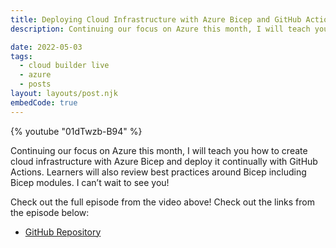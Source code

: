 ```yaml
---
title: Deploying Cloud Infrastructure with Azure Bicep and GitHub Actions
description: Continuing our focus on Azure this month, I will teach you how to create cloud infrastructure with Azure Bicep and deploy it continually with GitHub Actions. Learners will also review best practices around Bicep including Bicep modules. I can’t wait to see you!

date: 2022-05-03
tags:
  - cloud builder live
  - azure
  - posts
layout: layouts/post.njk
embedCode: true
---
```


{% youtube "01dTwzb-B94" %}

Continuing our focus on Azure this month, I will teach you how to create cloud infrastructure with Azure Bicep and deploy it continually with GitHub Actions. Learners will also review best practices around Bicep including Bicep modules. I can’t wait to see you!

Check out the full episode from the video above! Check out the links from the episode below:

- [GitHub Repository](https://github.com/ACloudGuru-Resources/community-cbl-may2022)